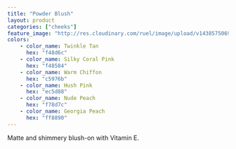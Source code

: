 ```yaml
---
title: "Powder Blush"
layout: product
categories: ["cheeks"]
feature_image: "http://res.cloudinary.com/ruel/image/upload/v1438575069/fs/Powder_Blush_PB186426.jpg"
colors:
    - color_name: Twinkle Tan
      hex: "f48d6c"
    - color_name: Silky Coral Pink
      hex: "f48584"
    - color_name: Warm Chiffon
      hex: "c5976b"
    - color_name: Hush Pink
      hex: "ec5d88"
    - color_name: Nude Peach
      hex: "f78d7c"
    - color_name: Georgia Peach
      hex: "ff8890"
---
```

Matte and shimmery blush-on with Vitamin E. 